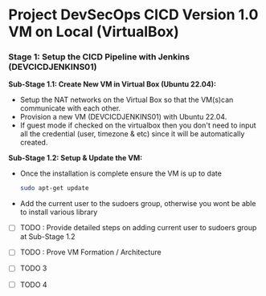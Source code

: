 # Project DevSecOps CICD Version 1.0 VM on Local (VirtualBox)


### **Stage 1: Setup the CICD Pipeline with Jenkins (DEVCICDJENKINS01)**

**Sub-Stage 1.1: Create New VM in Virtual Box (Ubuntu 22.04):**

- Setup the NAT networks on the Virtual Box so that the VM(s)can communicate with each other.
- Provision a new VM (DEVCICDJENKINS01) with Ubuntu 22.04.
- If guest mode if checked on the virtualbox then you don't need to input all the credential (user, timezone & etc) since it will be automatically created.

**Sub-Stage 1.2: Setup & Update the VM:**

- Once the installation is complete ensure the VM is up to date
    
    ```bash
    sudo apt-get update
    ```
- Add the current user to the sudoers group, otherwise you wont be able to install various library


- [ ] TODO : Provide detailed steps on adding current user to sudoers group at Sub-Stage 1.2
- [ ] TODO : Prove VM Formation / Architecture 
- [ ] TODO 3
- [ ] TODO 4

